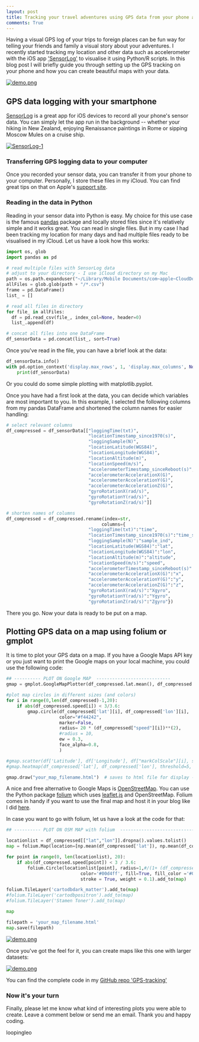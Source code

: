 ```yaml
---
layout: post
title: Tracking your travel adventures using GPS data from your phone and Python/folium
comments: True
---
```


Having a visual GPS log of your trips to foreign places can be fun way for telling your friends and family a visual story about your adventures. I recently started tracking my location and other data such as accelerometer with the iOS app ['SensorLog'](https://itunes.apple.com/us/app/sensorlog/id388014573?mt=8) to visualise it using Python/R scripts. In this blog post I will briefly guide you through setting up the GPS tracking on your phone and how you can create beautiful maps with your data.

<a href="https://loopingleo.github.io/GPS-tracking/kyoto/" rel="folium map">![demo.png](https://raw.githubusercontent.com/loopingleo/blog/master/images/Screenshot%202018-09-03%2001.05.12.png)</a>


GPS data logging with your smartphone
---

[SensorLog](https://itunes.apple.com/us/app/sensorlog/id388014573?mt=8) is a great app for iOS devices to record all your phone's sensor data. You can simply let the app run in the background -- whether your hiking in New Zealand, enjoying Renaissance paintings in Rome or sipping Moscow Mules on a cruise ship.

<a href="https://itunes.apple.com/us/app/sensorlog/id388014573?mt=8" rel="folium map">![SensorLog-1](https://raw.githubusercontent.com/loopingleo/blog/master/images/Screenshot%202018-09-03%2023.31.12.png)</a>

<!--
<img align='left' src="https://raw.githubusercontent.com/loopingleo/blog/master/images/IMG_9662.JPG" width="300" />
<img align='left' src="https://raw.githubusercontent.com/loopingleo/blog/master/images/IMG_9663.JPG" width="300" />

<br/>


![SensorLog-1](https://raw.githubusercontent.com/loopingleo/blog/master/images/IMG_9662.JPG =200x) ![SensorLog-2](https://raw.githubusercontent.com/loopingleo/blog/master/images/IMG_9663.JPG =200x)
-->


### Transferring GPS logging data to your computer

Once you recorded your sensor data, you can transfer it from your phone to your computer. Personally, I store these files in my iCloud. You can find great tips on that on Apple's [support site](https://support.apple.com/en-us/HT206481).


### Reading in the data in Python

Reading in your sensor data into Python is easy.
My choice for this use case is the famous [pandas](https://pandas.pydata.org) package and locally stored files since it's relatively simple and it works great. You can read in single files. But in my case I had been tracking my location for many days and had multiple files ready to be visualised in my iCloud. Let us have a look how this works:

``` python
import os, glob
import pandas as pd

# read multiple files with SensorLog data
# adjust to your directory - I use iCloud directory on my Mac
path = os.path.expanduser("~/Library/Mobile Documents/com~apple~CloudDocs/SensorLogData")  
allFiles = glob.glob(path + "/*.csv")
frame = pd.DataFrame()
list_ = []

# read all files in directory
for file_ in allFiles:
  df = pd.read_csv(file_, index_col=None, header=0)
  list_.append(df)

# concat all files into one DataFrame
df_sensorData = pd.concat(list_, sort=True)
```

Once you've read in the file, you can have a brief look at the data:


``` python
df_sensorData.info()
with pd.option_context('display.max_rows', 1, 'display.max_columns', None):
    print(df_sensorData)
```

Or you could do some simple plotting with matplotlib.pyplot.


Once you have had a first look at the data, you can decide which variables are most important to you. In this example, I selected the following columns from my pandas DataFrame and shortened the column names for easier handling:

``` python
# select relevant columns
df_compressed = df_sensorData[["loggingTime(txt)",
                               "locationTimestamp_since1970(s)",
                               "loggingSample(N)",
                               "locationLatitude(WGS84)",
                               "locationLongitude(WGS84)",
                               "locationAltitude(m)",
                               "locationSpeed(m/s)",
                               "accelerometerTimestamp_sinceReboot(s)",
                               "accelerometerAccelerationX(G)",
                               "accelerometerAccelerationY(G)",
                               "accelerometerAccelerationZ(G)",
                               "gyroRotationX(rad/s)",
                               "gyroRotationY(rad/s)",
                               "gyroRotationZ(rad/s)"]]

# shorten names of columns
df_compressed = df_compressed.rename(index=str,
                                    columns={
                               "loggingTime(txt)":"time",
                               "locationTimestamp_since1970(s)":"time_s1970",
                               "loggingSample(N)":"sample_ind",
                               "locationLatitude(WGS84)":"lat",
                               "locationLongitude(WGS84)":"lon",
                               "locationAltitude(m)":"altitude",
                               "locationSpeed(m/s)":"speed",
                               "accelerometerTimestamp_sinceReboot(s)":"accel_time",
                               "accelerometerAccelerationX(G)":"x",
                               "accelerometerAccelerationY(G)":"y",
                               "accelerometerAccelerationZ(G)":"z",
                               "gyroRotationX(rad/s)":"Xgyro",
                               "gyroRotationY(rad/s)":"Ygyro",
                               "gyroRotationZ(rad/s)":"Zgyro"})
```

There you go. Now your data is ready to be put on a map.



Plotting GPS data on a map using folium or gmplot
---

It is time to plot your GPS data on a map. If you have a Google Maps API key or you just want to print the Google maps on your local machine, you could use the following code:

``` python
## ---------- PLOT ON Google MAP  ----------------------------
gmap = gmplot.GoogleMapPlotter(df_compressed.lat.mean(), df_compressed.lon.mean(), 14)

#plot map circles in different sizes (and colors)
for i in range(0,len(df_compressed)-1,20):
    if abs(df_compressed.speed[i]) < 3/3.6:
        gmap.circle(df_compressed['lat'][i], df_compressed['lon'][i],
                    color="#f44242",
                    marker=False,
                    radius= 20 * (df_compressed["speed"][i])**(2),
                    #radius = 10,
                    ew = 0.3,
                    face_alpha=0.8,
                    )

#gmap.scatter(df['Latitude'], df['Longitude'], df["markColScale"][i], size=0.5, marker=False)
#gmap.heatmap(df_compressed['lat'], df_compressed['lon'], threshold=5, radius=40)

gmap.draw("your_map_filename.html")  # saves to html file for display - open file in your browser
```

A nice and free alternative to Google Maps is [OpenStreetMap](https://www.openstreetmap.org/). You can use the Python package [folium](https://github.com/python-visualization/folium) which uses [leaflet.js](https://leafletjs.com) and OpenStreetMap. Folium comes in handy if you want to use the final map and host it in your blog like I did [here](https://loopingleo.github.io/GPS-tracking/kyoto/).

In case you want to go with folium, let us have a look at the code for that:


``` python
## ---------- PLOT ON OSM MAP with folium  ----------------------------

locationlist = df_compressed[["lat","lon"]].dropna().values.tolist()
map = folium.Map(location=[np.mean(df_compressed['lat']), np.mean(df_compressed['lon'])], zoom_start=7)

for point in range(0, len(locationlist), 20):
    if abs(df_compressed.speed[point]) < 3 / 3.6:
        folium.Circle(locationlist[point], radius=1,#/(1+ (df_compressed["speed"][point])**(2)),
                            color='#00d4ff', fill=True, fill_color ='#00d4ff', fill_opacity=0.2,
                            stroke = True, weight = 0.1).add_to(map)

folium.TileLayer('cartodbdark_matter').add_to(map)
#folium.TileLayer('cartodbpositron').add_to(map)
#folium.TileLayer('Stamen Toner').add_to(map)

map

filepath = 'your_map_filename.html'
map.save(filepath)
```

<a href="https://loopingleo.github.io/GPS-tracking/kyoto/" rel="folium map">![demo.png](https://raw.githubusercontent.com/loopingleo/blog/master/images/Screenshot%202018-09-03%2001.22.22.png)</a>

Once you've got the feel for it, you can create maps like this one with larger datasets:

<a href="https://raw.githubusercontent.com/loopingleo/blog/master/images/Screenshot%202018-09-03%2001.25.02.png" rel="folium map">![demo.png](https://raw.githubusercontent.com/loopingleo/blog/master/images/Screenshot%202018-09-03%2001.25.02.png)</a>

You can find the complete code in my [GitHub repo 'GPS-tracking'](https://github.com/loopingleo/GPS-tracking)



### Now it's your turn

Finally, please let me know what kind of interesting plots you were able to create. Leave a comment below or send me an email.
Thank you and happy coding.

loopingleo
